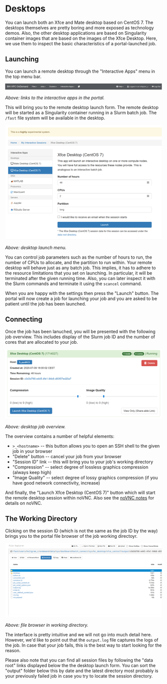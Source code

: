 # Desktops

You can launch both an Xfce and Mate desktop based on CentOS 7.
The desktops themselves are pretty boring and more exposed as technology demos.
Also, the other desktop applications are based on Singularity container images that are based on the images of the Xfce Desktop.
Here, we use them to inspect the basic characteristics of a portal-launched job.

## Launching

You can launch a remote desktop through the "Interactive Apps" menu in the top menu bar.

![top menu links to the interactive apps](figures/desktop-interactive-apps.png)

*Above: links to the interactive apps in the portal.*

This will bring you to the remote desktop launch form.
The remote desktop will be started as a Singularity container running in a Slurm batch job.
The `/fast` file system will be available in the desktop.

![desktop launch form](figures/desktop-launch.png)

*Above: desktop launch menu.*

You can control job parameters such as the number of hours to run, the number of CPUs to allocate, and the partition to run within.
Your remote desktop will behave just as any batch job.
This implies, it has to adhere to the resource limitations that you set on launching.
In particular, it will be terminated after the given running time.
Also, you can later inspect it with the Slurm commands and terminate it using the `scancel` command.

When you are happy with the settings then press the "Launch" button.
The portal will now create a job for launching your job and you are asked to be patient until the job has been launched.

## Connecting

Once the job has been lanuched, you will be presented with the following job overview.
This includes display of the Slurm job ID and the number of cores that are allocated to your job.

![desktop job overview](figures/desktop-connect.png)

*Above: desktop job overview.*

The overview contains a number of helpful elements:

- `>_<hostname>` -- this button allows you to open an SSH shell to the given job in your browser
- "Delete" button -- cancel your job from your browser
- "Session ID" link -- this will bring you to your job's working directory
- "Compression" -- select degree of lossless graphics compression (always keep high)
- "Image Quality" -- select degree of lossy graphics compression (if you have good network connectivity, increase)

And finally, the "Launch Xfce Desktop (CentOS 7)" button which will start the remote desktop session within noVNC.
Also see the [noVNC notes](novnc.md) for details on noVNC.

## The Working Directory

Clicking on the session ID (which is not the same as the job ID by the way) brings you to the portal file browser of the job working directoyr.

![file browser in working directory](figures/desktop-wdir.png)

*Above: file browser in working directory.*

The interface is pretty intuitive and we will not go into much detail here.
However, we'd like to point out that the `output.log` file captures the logs of the job.
In case that your job fails, this is the best way to start looking for the reason.

Please also note that you can find all session files by following the "data root" links displayed below the the desktop launch form.
You can sort the "output" folder below this by date and the latest directory most probably is your previously failed job in case you try to locate the session directory.
